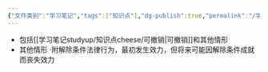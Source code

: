 ```yaml
---
{"文件类别":"学习笔记","tags":["知识点"],"dg-publish":true,"permalink":"/学习笔记studyup/知识点cheese/未定的生效/","dgPassFrontmatter":true,"created":"2024-07-17T15:16:51.801+08:00","updated":"2024-09-11T12:27:31.455+08:00"}
---
```


- 包括[[学习笔记studyup/知识点cheese/可撤销\|可撤销]]和其他情形
- 其他情形
·附解除条件法律行为，最初发生效力，但将来可能因解除条件成就而丧失效力
